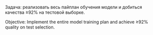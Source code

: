 Задача: реализовать весь пайплан обучения модели и добиться качества  ≥92%  на тестовой выборке.<br>

Objective: Implement the entire model training plan and achieve ≥92% quality on test selection.
